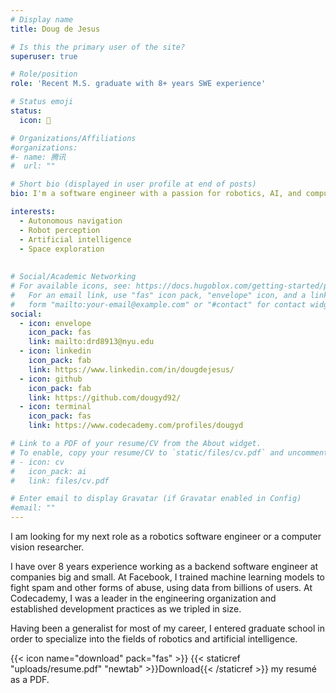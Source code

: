 ```yaml
---
# Display name
title: Doug de Jesus

# Is this the primary user of the site?
superuser: true

# Role/position
role: 'Recent M.S. graduate with 8+ years SWE experience'

# Status emoji
status:
  icon: 🤖

# Organizations/Affiliations
#organizations:
#- name: 腾讯
#  url: ""

# Short bio (displayed in user profile at end of posts)
bio: I'm a software engineer with a passion for robotics, AI, and computer vision.

interests:
  - Autonomous navigation
  - Robot perception
  - Artificial intelligence
  - Space exploration
      
      
# Social/Academic Networking
# For available icons, see: https://docs.hugoblox.com/getting-started/page-builder/#icons
#   For an email link, use "fas" icon pack, "envelope" icon, and a link in the
#   form "mailto:your-email@example.com" or "#contact" for contact widget.
social:
  - icon: envelope
    icon_pack: fas
    link: mailto:drd8913@nyu.edu
  - icon: linkedin
    icon_pack: fab
    link: https://www.linkedin.com/in/dougdejesus/
  - icon: github
    icon_pack: fab
    link: https://github.com/dougyd92/
  - icon: terminal
    icon_pack: fas
    link: https://www.codecademy.com/profiles/dougyd

# Link to a PDF of your resume/CV from the About widget.
# To enable, copy your resume/CV to `static/files/cv.pdf` and uncomment the lines below.
# - icon: cv
#   icon_pack: ai
#   link: files/cv.pdf

# Enter email to display Gravatar (if Gravatar enabled in Config)
#email: ""
---
```

I am looking for my next role as a robotics software engineer or a computer vision researcher.

I have over 8 years experience working as a backend software engineer at companies big and small. 
At Facebook, I trained machine learning models to fight spam and other forms of abuse, using data from billions of users.
At Codecademy, I was a leader in the engineering organization and established development practices as we tripled in size.

Having been a generalist for most of my career, I entered graduate school in order to specialize into the fields of robotics and artificial intelligence.


{{< icon name="download" pack="fas" >}} {{< staticref "uploads/resume.pdf" "newtab" >}}Download{{< /staticref >}} my resumé as a PDF.
